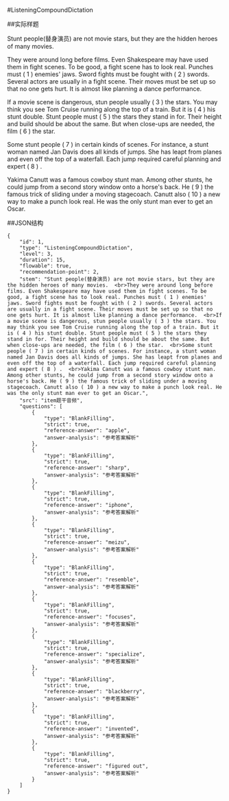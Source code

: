 #ListeningCompoundDictation

##实际样题

Stunt people(替身演员) are not movie stars, but they are the hidden heroes of many movies. 

They were around long before films. Even Shakespeare may have used them in fight scenes. To be good, a fight scene has to look real. Punches must ( 1 ) enemies' jaws. Sword fights must be fought with ( 2 ) swords. Several actors are usually in a fight scene. Their moves must be set up so that no one gets hurt. It is almost like planning a dance performance. 

If a movie scene is dangerous, stun people usually ( 3 ) the stars. You may think you see Tom Cruise running along the top of a train. But it is ( 4 ) his stunt double. Stunt people must ( 5 ) the stars they stand in for. Their height and build should be about the same. But when close-ups are needed, the film ( 6 ) the star. 

Some stunt people ( 7 ) in certain kinds of scenes. For instance, a stunt woman named Jan Davis does all kinds of jumps. She has leapt from planes and even off the top of a waterfall. Each jump required careful planning and expert ( 8 ) . 

Yakima Canutt was a famous cowboy stunt man. Among other stunts, he could jump from a second story window onto a horse's back. He ( 9 ) the famous trick of sliding under a moving stagecoach. Canutt also ( 10 ) a new way to make a punch look real. He was the only stunt man ever to get an Oscar.

##JSON结构

	{
		"id": 1,
		"type": "ListeningCompoundDictation",
		"level": 3,
		"duration": 15,
		"flowable": true,
		"recommendation-point": 2,
		"stem": "Stunt people(替身演员) are not movie stars, but they are the hidden heroes of many movies.  <br>They were around long before films. Even Shakespeare may have used them in fight scenes. To be good, a fight scene has to look real. Punches must ( 1 ) enemies' jaws. Sword fights must be fought with ( 2 ) swords. Several actors are usually in a fight scene. Their moves must be set up so that no one gets hurt. It is almost like planning a dance performance.  <br>If a movie scene is dangerous, stun people usually ( 3 ) the stars. You may think you see Tom Cruise running along the top of a train. But it is ( 4 ) his stunt double. Stunt people must ( 5 ) the stars they stand in for. Their height and build should be about the same. But when close-ups are needed, the film ( 6 ) the star.  <br>Some stunt people ( 7 ) in certain kinds of scenes. For instance, a stunt woman named Jan Davis does all kinds of jumps. She has leapt from planes and even off the top of a waterfall. Each jump required careful planning and expert ( 8 ) .  <br>Yakima Canutt was a famous cowboy stunt man. Among other stunts, he could jump from a second story window onto a horse's back. He ( 9 ) the famous trick of sliding under a moving stagecoach. Canutt also ( 10 ) a new way to make a punch look real. He was the only stunt man ever to get an Oscar.",
		"src": "item题干音频",
		"questions": [
			{
				"type": "BlankFilling",
				"strict": true,
				"reference-answer": "apple",
				"answer-analysis": "参考答案解析"
			},
			{
				"type": "BlankFilling",
				"strict": true,
				"reference-answer": "sharp",
				"answer-analysis": "参考答案解析"
			},
			{
				"type": "BlankFilling",
				"strict": true,
				"reference-answer": "iphone",
				"answer-analysis": "参考答案解析"
			},
			{
				"type": "BlankFilling",
				"strict": true,
				"reference-answer": "meizu",
				"answer-analysis": "参考答案解析"
			},
			{
				"type": "BlankFilling",
				"strict": true,
				"reference-answer": "resemble",
				"answer-analysis": "参考答案解析"
			},
			{
				"type": "BlankFilling",
				"strict": true,
				"reference-answer": "focuses",
				"answer-analysis": "参考答案解析"
			},
			{
				"type": "BlankFilling",
				"strict": true,
				"reference-answer": "specialize",
				"answer-analysis": "参考答案解析"
			},
			{
				"type": "BlankFilling",
				"strict": true,
				"reference-answer": "blackberry",
				"answer-analysis": "参考答案解析"
			},
			{
				"type": "BlankFilling",
				"strict": true,
				"reference-answer": "invented",
				"answer-analysis": "参考答案解析"
			},
			{
				"type": "BlankFilling",
				"strict": true,
				"reference-answer": "figured out",
				"answer-analysis": "参考答案解析"
			}
		]
	}

